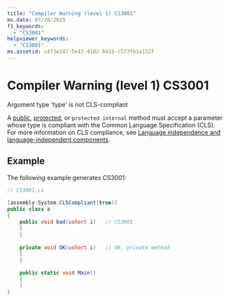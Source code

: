 ```yaml
---
title: "Compiler Warning (level 1) CS3001"
ms.date: 07/20/2015
f1_keywords: 
  - "CS3001"
helpviewer_keywords: 
  - "CS3001"
ms.assetid: c4f3e247-5e47-4182-b415-c573fb1a152f
---
```

# Compiler Warning (level 1) CS3001
Argument type 'type' is not CLS-compliant  
  
 A [public](../../csharp/language-reference/keywords/public.md), [protected](../../csharp/language-reference/keywords/protected.md), or `protected internal` method must accept a parameter whose type is compliant with the Common Language Specification (CLS). For more information on CLS compliance, see  [Language independence and language-independent components](../../standard/language-independence.md).  
  
## Example  
 The following example generates CS3001:  
  
```csharp  
// CS3001.cs  
  
[assembly:System.CLSCompliant(true)]  
public class a  
{  
    public void bad(ushort i)   // CS3001  
    {  
    }  
  
    private void OK(ushort i)   // OK, private method  
    {  
    }  
  
    public static void Main()  
    {  
    }  
}  
```
